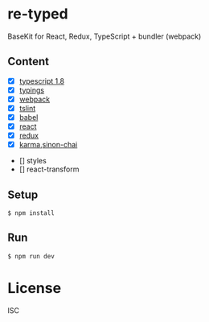 # re-typed

BaseKit for React, Redux, TypeScript + bundler (webpack)
    
## Content

- [x] [typescript 1.8](http://www.typescriptlang.org/)
- [x] [typings](https://github.com/typings/typings)
- [x] [webpack](https://webpack.github.io/)
- [x] [tslint](http://palantir.github.io/tslint/)
- [x] [babel](https://babeljs.io)
- [x] [react](https://github.com/facebook/react)
- [x] [redux](http://redux.js.org/)
- [x] [karma](https://karma-runner.github.io/0.13/index.html),[sinon-chai](https://github.com/kmees/karma-sinon-chai)
- [] styles
- [] react-transform

## Setup

```
$ npm install
```

## Run

```
$ npm run dev
```

# License

ISC
